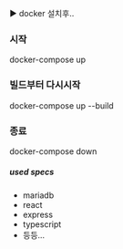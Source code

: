:arrow_forward: docker 설치후..

### 시작
docker-compose up

### 빌드부터 다시시작
docker-compose up --build

### 종료
docker-compose down

##### used specs
- mariadb
- react
- express
- typescript
- 등등...